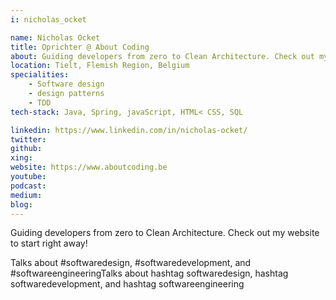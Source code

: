 ```yaml
---
i: nicholas_ocket

name: Nicholas Ocket
title: Oprichter @ About Coding
about: Guiding developers from zero to Clean Architecture. Check out my website to start right away!
location: Tielt, Flemish Region, Belgium
specialities:
    - Software design
    - design patterns
    - TDD
tech-stack: Java, Spring, javaScript, HTML< CSS, SQL

linkedin: https://www.linkedin.com/in/nicholas-ocket/
twitter: 
github: 
xing: 
website: https://www.aboutcoding.be
youtube: 
podcast: 
medium: 
blog: 
---
```


Guiding developers from zero to Clean Architecture. Check out my website to start right away!

Talks about #softwaredesign, #softwaredevelopment, and #softwareengineeringTalks about hashtag softwaredesign, hashtag softwaredevelopment, and hashtag softwareengineering

